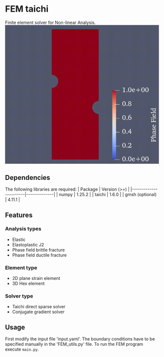 # FEM taichi 

Finite element solver for Non-linear Analysis.
![GIF](pf.gif)

## Dependencies
The following libraries are required:
| Package               | Version (>=) |
|-----------------------|--------------|
| numpy                 | 1.25.2       |
| taichi                | 1.6.0        |
| gmsh (optional)       | 4.11.1       |

## Features 
 ### Analysis types
- Elastic 
- Elastoplastic J2
- Phase field brittle fracture 
- Phase field ductile fracture 

 ### Element type
 - 2D plane strain element
 - 3D Hex element

 ### Solver type 
 - Taichi direct sparse solver 
 - Conjugate gradient solver 

## Usage
First modify the input file 'input.yaml'. The boundary conditions have to be specified manually in the 'FEM_utils.py' file. To run the FEM program execute `main.py`. 






